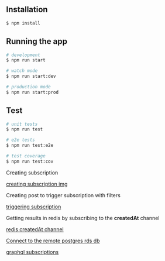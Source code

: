 ## Installation

```bash
$ npm install
```

## Running the app

```bash
# development
$ npm run start

# watch mode
$ npm run start:dev

# production mode
$ npm run start:prod
```

## Test

```bash
# unit tests
$ npm run test

# e2e tests
$ npm run test:e2e

# test coverage
$ npm run test:cov
```

Creating subscription

[creating subscription img](imgs/creating_post_to_trigger_subscription_2022-09-11_22-33-50.png)

Creating post to trigger subscription with filters

[triggering subscription](imgs/creating_post_to_trigger_subscription_2022-09-11_22-33-50.png)

Getting results in redis by subscribing to the **createdAt** channel

[redis createdAt channel](imgs/redis_createdAt_channel_2022-09-11_22-40-10.png)

[Connect to the remote postgres rds db](https://javascript.plainenglish.io/how-to-use-an-aws-sql-database-with-node-js-and-mysql-workbench-f77a71ac12be)

[graphql subscriptions](https://github.com/apollographql/graphql-subscriptions)
